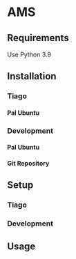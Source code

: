 # AMS

## Requirements
Use Python 3.9

## Installation

### Tiago

#### Pal Ubuntu

### Development

#### Pal Ubuntu

#### Git Repository

## Setup

### Tiago

### Development

## Usage